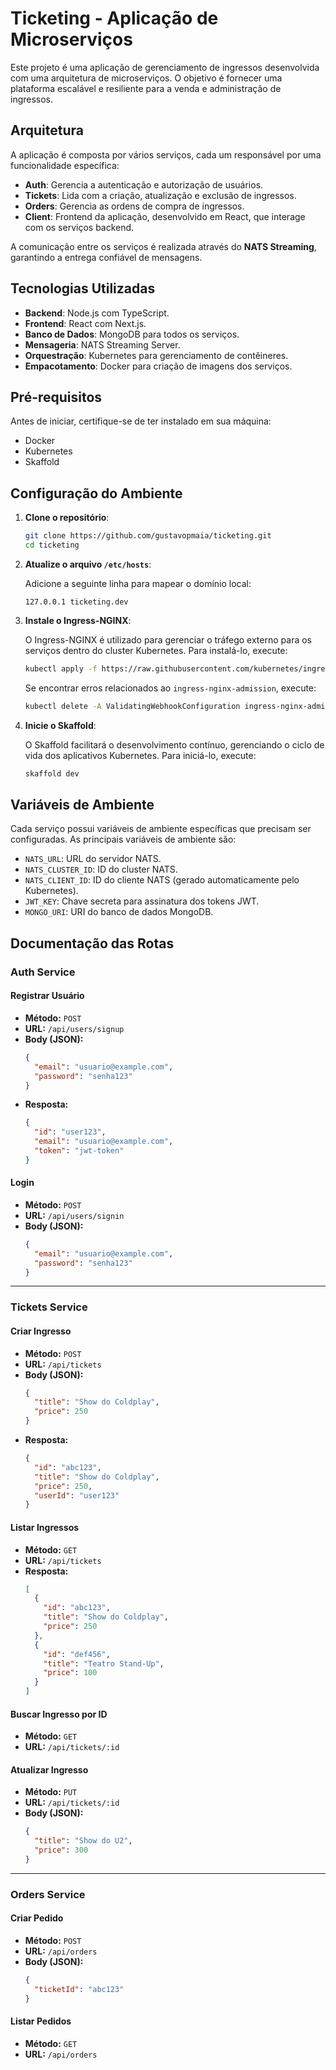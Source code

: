 # Ticketing - Aplicação de Microserviços

Este projeto é uma aplicação de gerenciamento de ingressos desenvolvida com uma arquitetura de microserviços. O objetivo é fornecer uma plataforma escalável e resiliente para a venda e administração de ingressos.

## Arquitetura

A aplicação é composta por vários serviços, cada um responsável por uma funcionalidade específica:

- **Auth**: Gerencia a autenticação e autorização de usuários.
- **Tickets**: Lida com a criação, atualização e exclusão de ingressos.
- **Orders**: Gerencia as ordens de compra de ingressos.
- **Client**: Frontend da aplicação, desenvolvido em React, que interage com os serviços backend.

A comunicação entre os serviços é realizada através do **NATS Streaming**, garantindo a entrega confiável de mensagens.

## Tecnologias Utilizadas

- **Backend**: Node.js com TypeScript.
- **Frontend**: React com Next.js.
- **Banco de Dados**: MongoDB para todos os serviços.
- **Mensageria**: NATS Streaming Server.
- **Orquestração**: Kubernetes para gerenciamento de contêineres.
- **Empacotamento**: Docker para criação de imagens dos serviços.

## Pré-requisitos

Antes de iniciar, certifique-se de ter instalado em sua máquina:

- Docker
- Kubernetes
- Skaffold

## Configuração do Ambiente

1. **Clone o repositório**:

   ```bash
   git clone https://github.com/gustavopmaia/ticketing.git
   cd ticketing
   ```

2. **Atualize o arquivo `/etc/hosts`**:

   Adicione a seguinte linha para mapear o domínio local:

   ```
   127.0.0.1 ticketing.dev
   ```

3. **Instale o Ingress-NGINX**:

   O Ingress-NGINX é utilizado para gerenciar o tráfego externo para os serviços dentro do cluster Kubernetes. Para instalá-lo, execute:

   ```bash
   kubectl apply -f https://raw.githubusercontent.com/kubernetes/ingress-nginx/main/deploy/static/provider/cloud/deploy.yaml
   ```

   Se encontrar erros relacionados ao `ingress-nginx-admission`, execute:

   ```bash
   kubectl delete -A ValidatingWebhookConfiguration ingress-nginx-admission
   ```

4. **Inicie o Skaffold**:

   O Skaffold facilitará o desenvolvimento contínuo, gerenciando o ciclo de vida dos aplicativos Kubernetes. Para iniciá-lo, execute:

   ```bash
   skaffold dev
   ```

## Variáveis de Ambiente

Cada serviço possui variáveis de ambiente específicas que precisam ser configuradas. As principais variáveis de ambiente são:

- `NATS_URL`: URL do servidor NATS.
- `NATS_CLUSTER_ID`: ID do cluster NATS.
- `NATS_CLIENT_ID`: ID do cliente NATS (gerado automaticamente pelo Kubernetes).
- `JWT_KEY`: Chave secreta para assinatura dos tokens JWT.
- `MONGO_URI`: URI do banco de dados MongoDB.

## Documentação das Rotas

### **Auth Service**

#### **Registrar Usuário**

- **Método:** `POST`
- **URL:** `/api/users/signup`
- **Body (JSON):**
  ```json
  {
    "email": "usuario@example.com",
    "password": "senha123"
  }
  ```
- **Resposta:**
  ```json
  {
    "id": "user123",
    "email": "usuario@example.com",
    "token": "jwt-token"
  }
  ```

#### **Login**

- **Método:** `POST`
- **URL:** `/api/users/signin`
- **Body (JSON):**
  ```json
  {
    "email": "usuario@example.com",
    "password": "senha123"
  }
  ```

---

### **Tickets Service**

#### **Criar Ingresso**

- **Método:** `POST`
- **URL:** `/api/tickets`
- **Body (JSON):**
  ```json
  {
    "title": "Show do Coldplay",
    "price": 250
  }
  ```
- **Resposta:**
  ```json
  {
    "id": "abc123",
    "title": "Show do Coldplay",
    "price": 250,
    "userId": "user123"
  }
  ```

#### **Listar Ingressos**

- **Método:** `GET`
- **URL:** `/api/tickets`
- **Resposta:**
  ```json
  [
    {
      "id": "abc123",
      "title": "Show do Coldplay",
      "price": 250
    },
    {
      "id": "def456",
      "title": "Teatro Stand-Up",
      "price": 100
    }
  ]
  ```

#### **Buscar Ingresso por ID**

- **Método:** `GET`
- **URL:** `/api/tickets/:id`

#### **Atualizar Ingresso**

- **Método:** `PUT`
- **URL:** `/api/tickets/:id`
- **Body (JSON):**
  ```json
  {
    "title": "Show do U2",
    "price": 300
  }
  ```

---

### **Orders Service**

#### **Criar Pedido**

- **Método:** `POST`
- **URL:** `/api/orders`
- **Body (JSON):**
  ```json
  {
    "ticketId": "abc123"
  }
  ```

#### **Listar Pedidos**

- **Método:** `GET`
- **URL:** `/api/orders`

